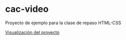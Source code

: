 # cac-video
Proyecto de ejemplo para la clase de repaso HTML-CSS 

[Visualización del proyecto](https://broko-de.github.io/cac-movies/)

